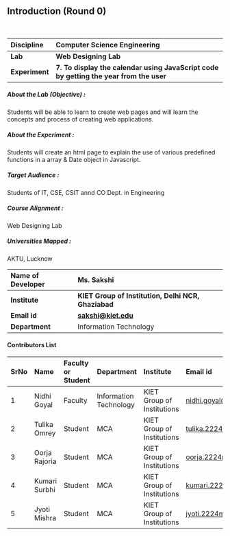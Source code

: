 ## Introduction (Round 0)

<br>

<b>Discipline | <b> Computer Science Engineering
:--|:--|
<b> Lab | <b> Web Designing Lab
<b> Experiment|      <b> 7. To display the calendar using JavaScript code by getting the year from the user
<h5> About the Lab (Objective) : </h5>

Students will be able to learn to create web pages and will learn the concepts and process of creating web applications.

<h5> About the Experiment : </h5>

Students will create an html page to explain the use of various predefined functions in a array & Date object in Javascript.

<h5> Target Audience : </h5>

Students of IT, CSE, CSIT annd CO Dept. in Engineering

<h5> Course Alignment : </h5>

Web Designing Lab

<h5> Universities Mapped : </h5>

AKTU, Lucknow

<b>Name of Developer | <b> Ms. Sakshi
:--|:--|
<b> Institute | <b> KIET Group of Institution, Delhi NCR, Ghaziabad
<b> Email id|     <b> sakshi@kiet.edu
<b> Department | Information Technology



#### Contributors List

SrNo | Name | Faculty or Student | Department| Institute | Email id
:--|:--|:--|:--|:--|:--|
1 | Nidhi Goyal | Faculty | Information Technology | KIET Group of Institutions | nidhi.goyal@kiet.edu
2 | Tulika Omrey | Student | MCA | KIET Group of Institutions | tulika.2224mca1043@kiet.edu
3 | Oorja Rajoria  | Student | MCA | KIET Group of Institutions | oorja.2224mca1039@kiet.edu
4 | Kumari Surbhi  | Student | MCA | KIET Group of Institutions | kumari.2224mca1101@kiet.edu
5 | Jyoti Mishra  | Student | MCA | KIET Group of Institutions |  jyoti.2224mca1057@kiet.edu


<br>

